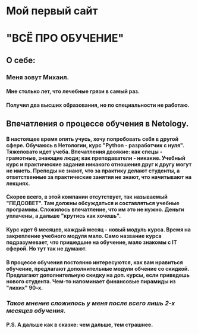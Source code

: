 # Мой первый сайт
# **"ВСЁ ПРО ОБУЧЕНИЕ"**

## О себе:

### Меня зовут Михаил. 
#### Мне столько лет, что лечебные грязи в самый раз.
#### Получил два высших образования, но по специальности не работаю.

## Впечатления о процессе обучения в Netology.

#### В настоящее время опять учусь, хочу попробовать себя в другой сфере. Обучаюсь в Нетологии, курс "Python - разработчик с нуля". Тяжеловато идет учеба. Впечатления двоякие: как спецы - грамотные, знающие люди; как преподаватели - никакие. Учебный курс и практические задания никакого отношения друг к другу могут не иметь. Преподы не знают, что за практику делают студенты, а ответственные за практические занятия не знают, что начитывают на лекциях. 
#### Скорее всего, в этой компании отсутствует, так называемый "ПЕДСОВЕТ". Там должны обсуждаться и составляться учебные программы. Сложилось впечатление, что им это не нужно. Деньги уплачены, а дальше "крутись как хочешь". 
#### Курс идет 6 месяцев, каждый месяц - новый модуль курса. Время на закрепление учебного модуля мало. Само название курса подразумевает, что пришедшие на обучение, мало знакомы с IT сферой. Но тут так не думают. 
#### В процессе обучения постоянно интересуются, как вам нравиться обучение, предлагают дополнительные модули обчение со скидкой. Предлагают дополнительную скидку на доп. курсы, если приведешь нового студента. Чем-то напоминает финансовые пирамиды из "лихих" 90-х.
### _Такое мнение сложилось у меня после всего лишь 2-х месяцев обучения._
#### **P.S. А дальше как в сказке: чем дальше, тем страшнее.**